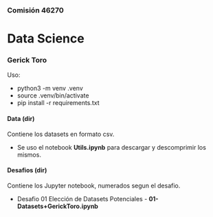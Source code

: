### Comisión 46270 
# Data Science

### Gerick Toro

Uso: 
- python3 -m venv .venv
- source .venv/bin/activate
- pip install -r requirements.txt

#### Data (dir)

Contiene los datasets en formato csv.
- Se uso el notebook **Utils.ipynb** para descargar y descomprimir los mismos.

#### Desafios (dir)

Contiene los Jupyter notebook, numerados segun el desafio.
- Desafio 01 Elección de Datasets Potenciales - **01-Datasets+GerickToro.ipynb**